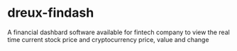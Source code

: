 # dreux-findash
A financial dashbard software available for fintech company to view the real time current stock price and cryptocurrency price, value and change
